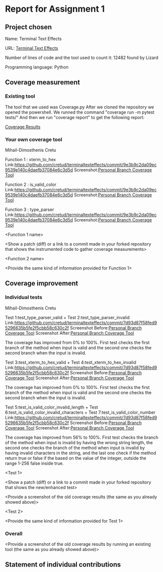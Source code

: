 # Report for Assignment 1

## Project chosen

Name: Terminal Text Effects

URL: [Terminal Text Effects](https://github.com/ChrisBuilds/terminaltexteffects.git)

Number of lines of code and the tool used to count it: 12482 found by Lizard

Programming language: Python

## Coverage measurement

### Existing tool

The tool that we used was Coverage.py
After we cloned the repository we opened the powershell.
We runned the command "coverage run -m pytest tests/"
And then we run "coverage report" to get the following report:

[Coverage Results](README/BeforeTestCoverage.png)

### Your own coverage tool

Mihail-Dimosthenis Cretu

Function 1 : xterm_to_hex
Link:<https://github.com/cretud/terminaltexteffects/commit/9e3b9c2da09ec9539e140c4daefb37084e6c3d5d>
Screenshot:[Personal Branch Coverage Tool](README/CoverageToolDimos.png)

Function 2 : is_valid_color
Link:<https://github.com/cretud/terminaltexteffects/commit/9e3b9c2da09ec9539e140c4daefb37084e6c3d5d>
Screenshot:[Personal Branch Coverage Tool](README/CoverageToolDimos.png)

Function 3 : type_parser
Link:<https://github.com/cretud/terminaltexteffects/commit/9e3b9c2da09ec9539e140c4daefb37084e6c3d5d>
Screenshot:[Personal Branch Coverage Tool](README/CoverageToolDimos.png)

<The following is supposed to be repeated for each group member>

<Group member name>

<Function 1 name>

<Show a patch (diff) or a link to a commit made in your forked repository that shows the instrumented code to gather coverage measurements>

<Provide a screenshot of the coverage results output by the instrumentation>

<Function 2 name>

<Provide the same kind of information provided for Function 1>

## Coverage improvement

### Individual tests

Mihail-Dimosthenis Cretu

Test 1:test_type_parser_valid + Test 2:test_type_parser_invalid
Link:<https://github.com/cretud/terminaltexteffects/commit/7d93d87f58fed95296635b5fe2f5cbb58c630c2f>
Screenshot Before:[Personal Branch Coverage Tool](README/type_parserFloatBefore.png)
Screenshot After:[Personal Branch Coverage Tool](README/type_parserFloat.png)

The coverage has improved from 0% to 100%. First test checks the first branch of the method when input is valid and the second one checks the second branch when the input is invalid.

Test 3:test_xterm_to_hex_valid + Test 4:test_xterm_to_hex_invalid
Link:<https://github.com/cretud/terminaltexteffects/commit/7d93d87f58fed95296635b5fe2f5cbb58c630c2f>
Screenshot Before:[Personal Branch Coverage Tool](README/hextermBefore.png)
Screenshot After:[Personal Branch Coverage Tool](README/hexterm.png)

The coverage has improved from 0% to 100%. First test checks the first branch of the method when input is valid and the second one checks the second branch when the input is invalid.

Test 5:test_is_valid_color_invalid_length +
Test 6:test_is_valid_color_invalid_characters +
Test 7:test_is_valid_color_number 
Link:<https://github.com/cretud/terminaltexteffects/commit/7d93d87f58fed95296635b5fe2f5cbb58c630c2f>
Screenshot Before:[Personal Branch Coverage Tool](README/hextermBefore.png)
Screenshot After:[Personal Branch Coverage Tool](README/hexterm.png)

The coverage has improved from 56% to 100%. First test checks the branch of the method when input is invalid by having the wrong string length, the second one checks the branch of the method when input is invalid by having invalid characters in the string, and the last one check if the method return true or false if the based on the value of the integer, outside the range 1-256 false inside true.

<The following is supposed to be repeated for each group member>

<Group member name>

<Test 1>

<Show a patch (diff) or a link to a commit made in your forked repository that shows the new/enhanced test>

<Provide a screenshot of the old coverage results (the same as you already showed above)>

<Provide a screenshot of the new coverage results>

<State the coverage improvement with a number and elaborate on why the coverage is improved>

<Test 2>

<Provide the same kind of information provided for Test 1>

### Overall

<Provide a screenshot of the old coverage results by running an existing tool (the same as you already showed above)>

<Provide a screenshot of the new coverage results by running the existing tool using all test modifications made by the group>

## Statement of individual contributions

<Write what each group member did>

